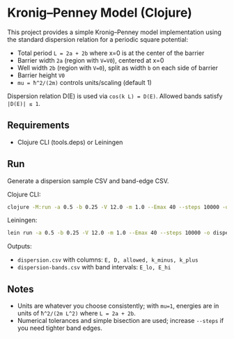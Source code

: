 # Kronig–Penney Model (Clojure)

This project provides a simple Kronig–Penney model implementation using the standard dispersion relation for a periodic square potential:

- Total period `L = 2a + 2b` where x=0 is at the center of the barrier
- Barrier width `2a` (region with `V=V0`), centered at x=0
- Well width `2b` (region with `V=0`), split as width `b` on each side of barrier
- Barrier height `V0`
- `mu = ħ^2/(2m)` controls units/scaling (default 1)

Dispersion relation D(E) is used via `cos(k L) = D(E)`. Allowed bands satisfy `|D(E)| ≤ 1`.

## Requirements

- Clojure CLI (tools.deps) or Leiningen

## Run

Generate a dispersion sample CSV and band-edge CSV.

Clojure CLI:
```bash
clojure -M:run -a 0.5 -b 0.25 -V 12.0 -m 1.0 --Emax 40 --steps 10000 -o dispersion.csv
```

Leiningen:
```bash
lein run -a 0.5 -b 0.25 -V 12.0 -m 1.0 --Emax 40 --steps 10000 -o dispersion.csv
```

Outputs:
- `dispersion.csv` with columns: `E, D, allowed, k_minus, k_plus`
- `dispersion-bands.csv` with band intervals: `E_lo, E_hi`

## Notes

- Units are whatever you choose consistently; with `mu=1`, energies are in units of `ħ^2/(2m L^2)` where `L = 2a + 2b`.
- Numerical tolerances and simple bisection are used; increase `--steps` if you need tighter band edges.
